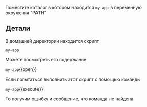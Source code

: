 Поместите каталог в котором находится `my-app` в переменную окружения "PATH"

## Детали

В домашней директории находится скрипт

`my-app`

Можете посмотреть его содержание

`my-app`{{open}}

Если попытаться выполнить этот скрипт с помощью команды

`my-app`{{execute}}

То получим ошибку и сообщение, что команда не найдена

